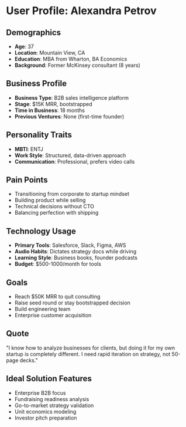 # User Profile: Alexandra Petrov

## Demographics
- **Age**: 37
- **Location**: Mountain View, CA
- **Education**: MBA from Wharton, BA Economics
- **Background**: Former McKinsey consultant (8 years)

## Business Profile
- **Business Type**: B2B sales intelligence platform
- **Stage**: $15K MRR, bootstrapped
- **Time in Business**: 18 months
- **Previous Ventures**: None (first-time founder)

## Personality Traits
- **MBTI**: ENTJ
- **Work Style**: Structured, data-driven approach
- **Communication**: Professional, prefers video calls

## Pain Points
- Transitioning from corporate to startup mindset
- Building product while selling
- Technical decisions without CTO
- Balancing perfection with shipping

## Technology Usage
- **Primary Tools**: Salesforce, Slack, Figma, AWS
- **Audio Habits**: Dictates strategy docs while driving
- **Learning Style**: Business books, founder podcasts
- **Budget**: $500-1000/month for tools

## Goals
- Reach $50K MRR to quit consulting
- Raise seed round or stay bootstrapped decision
- Build engineering team
- Enterprise customer acquisition

## Quote
"I know how to analyze businesses for clients, but doing it for my own startup is completely different. I need rapid iteration on strategy, not 50-page decks."

## Ideal Solution Features
- Enterprise B2B focus
- Fundraising readiness analysis
- Go-to-market strategy validation
- Unit economics modeling
- Investor pitch preparation